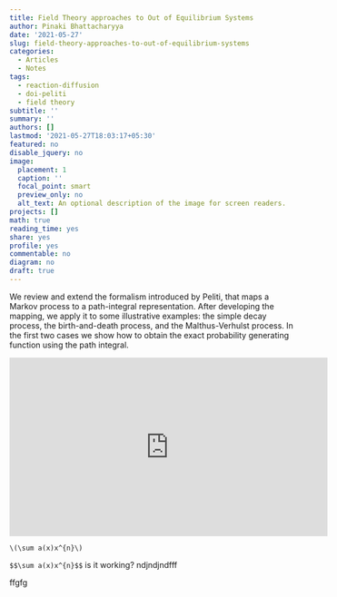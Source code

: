 ```yaml
---
title: Field Theory approaches to Out of Equilibrium Systems
author: Pinaki Bhattacharyya
date: '2021-05-27'
slug: field-theory-approaches-to-out-of-equilibrium-systems
categories:
  - Articles
  - Notes
tags:
  - reaction-diffusion
  - doi-peliti
  - field theory
subtitle: ''
summary: ''
authors: []
lastmod: '2021-05-27T18:03:17+05:30'
featured: no
disable_jquery: no
image:
  placement: 1
  caption: ''
  focal_point: smart
  preview_only: no
  alt_text: An optional description of the image for screen readers.
projects: []
math: true
reading_time: yes
share: yes
profile: yes
commentable: no
diagram: no
draft: true
---
```


We review and extend the formalism introduced by Peliti, that maps a Markov process to a
path-integral representation. After developing the mapping, we apply it to some illustrative
examples: the simple decay process, the birth-and-death process, and the Malthus-Verhulst
process. In the first two cases we show how to obtain the exact probability generating
function using the path integral.

<center>
<iframe width="560" height="315" src="https://www.youtube.com/embed/videoseries?list=PLg--0sBHbqtPqqkauMGvntI2oH4KZqnMb" title="YouTube video player" frameborder="0" allow="accelerometer; autoplay; clipboard-write; encrypted-media; gyroscope; picture-in-picture" allowfullscreen></iframe>
</center>

`\(\sum a(x)x^{n}\)`

`$$\sum a(x)x^{n}$$`
is it working? ndjndjndfff

ffgfg
